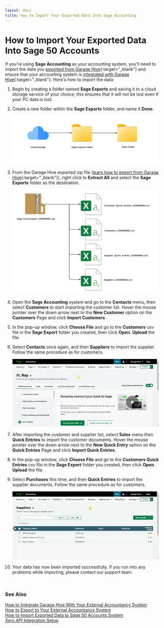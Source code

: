 ```yaml
---
layout: docs
title: How to Import Your Exported Data Into Sage Accounting
---
```


# How to Import Your Exported Data Into Sage 50 Accounts
If you're using **Sage Accounting** as your accounting system, you'll need to import the data you [exported from Garage Hive](garagehive-finance-accountancy-export.html){:target="_blank"} and ensure that your accounting system is [integrated with Garage Hive](garagehive-external-accountancy-integration.html){:target="_blank"}. Here's how to import the data:
1. Begin by creating a folder named **Sage Exports** and saving it to a cloud storage service of your choice; this ensures that it will not be lost even if your PC data is lost.
2. Create a new folder within the **Sage Exports** folder, and name it **Done**.

   ![](media/garagehive-import-exported-data-to-sage-accounting1.png)

3. From the Garage Hive exported zip file ([learn how to export from Garage Hive](garagehive-finance-accountancy-export.html){:target="_blank"}), right click to **Extract All** and select the **Sage Exports** folder as the destination.

   ![](media/garagehive-import-exported-data-to-sage-accounting2.png)

4. Open the **Sage Accounting** system and go to the **Contacts** menu, then select **Customers** to start importing the customer list. Hover the mouse pointer over the down arrow next to the **New Customer** option on the **Customers** Page and click **Import Customers**.
5. In the pop-up window, click **Choose File** and go to the **Customers** csv file in the **Sage Export** folder you created, then click **Open**. **Upload** the file.
6. Select **Contacts** once again, and then **Suppliers** to import the supplier. Follow the same procedure as for customers.

   ![](media/garagehive-import-exported-data-to-sage-accounting3.gif)

7. After importing the customer and supplier list, select **Sales** menu then **Quick Entries** to import the customer documents. Hover the mouse pointer over the down arrow next to the **New Quick Entry** option on the **Quick Entries** Page and click **Import Quick Entries**.
8. In the pop-up window, click **Choose File** and go to the **Customers Quick Entries** csv file in the **Sage Export** folder you created, then click **Open**. **Upload** the file.
9. Select **Purchases** this time, and then **Quick Entries** to import the supplier documents. Follow the same procedure as for customers.

   ![](media/garagehive-import-exported-data-to-sage-accounting4.gif)

10. Your data has now been imported successfully. If you run into any problems while importing, please contact our support team.


<br>

### **See Also**

[How to Integrate Garage Hive With Your External Accountancy System](garagehive-external-accountancy-integration.html) \
[How to Export to Your External Accountancy System](garagehive-finance-accountancy-export.html) \
[How to Import Exported Data to Sage 50 Accounts System](garagehive-import-exported-data-to-sage-50-accounts.html) \
[Xero API Integration Setup](xero-api-integration.html)
